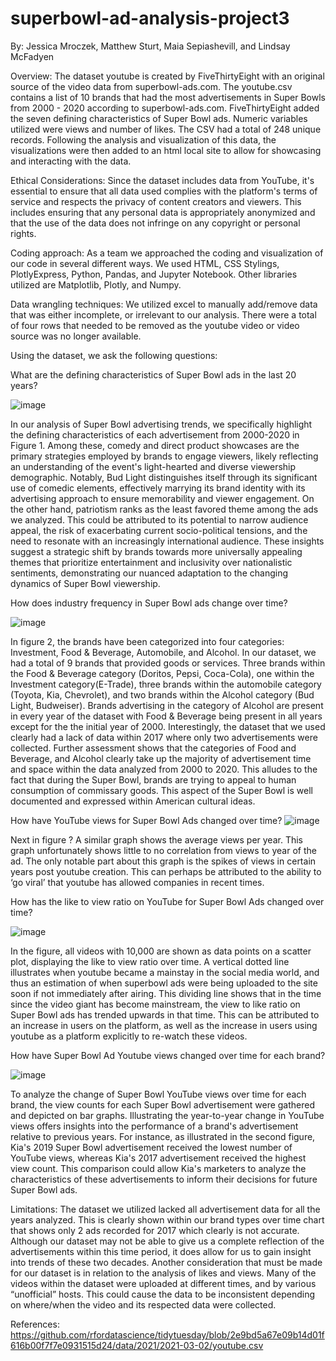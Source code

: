 # superbowl-ad-analysis-project3

By: Jessica Mroczek, Matthew Sturt, Maia Sepiashevill, and Lindsay McFadyen

Overview: 
The dataset youtube is created by FiveThirtyEight with an original source of the video data from superbowl-ads.com. The youtube.csv contains a list of 10 brands that had the most advertisements in Super Bowls from 2000 - 2020 according to superbowl-ads.com. FiveThirtyEight added the seven defining characteristics of Super Bowl ads. Numeric variables utilized were views and number of likes. The CSV had a total of 248 unique records. Following the analysis and visualization of this data, the visualizations were then added to an html local site to allow for showcasing and interacting with the data. 

Ethical Considerations:
Since the dataset includes data from YouTube, it's essential to ensure that all data used complies with the platform's terms of service and respects the privacy of content creators and viewers. This includes ensuring that any personal data is appropriately anonymized and that the use of the data does not infringe on any copyright or personal rights.

Coding approach:
As a team we approached the coding and visualization of our code in several different ways. We used HTML, CSS Stylings, PlotlyExpress, Python, Pandas, and Jupyter Notebook. Other libraries utilized are Matplotlib, Plotly, and Numpy. 

Data wrangling techniques:
We utilized excel to manually add/remove data that was either incomplete, or irrelevant to our analysis. There were a total of four rows that needed to be removed as the youtube video or video source was no longer available. 

Using the dataset, we ask the following questions: 

What are the defining characteristics of Super Bowl ads in the last 20 years?

![image](https://github.com/lindsayraymcfadyen/superbowl-ad-analysis-project3/assets/148826786/a69d85ac-7e58-4adc-a19c-3cc1bf15c2ee)

In our analysis of Super Bowl advertising trends, we specifically highlight the defining characteristics of each advertisement from 2000-2020 in Figure 1. Among these, comedy and direct product showcases are the primary strategies employed by brands to engage viewers, likely reflecting an understanding of the event's light-hearted and diverse viewership demographic. Notably, Bud Light distinguishes itself through its significant use of comedic elements, effectively marrying its brand identity with its advertising approach to ensure memorability and viewer engagement. On the other hand, patriotism ranks as the least favored theme among the ads we analyzed. This could be attributed to its potential to narrow audience appeal, the risk of exacerbating current socio-political tensions, and the need to resonate with an increasingly international audience. These insights suggest a strategic shift by brands towards more universally appealing themes that prioritize entertainment and inclusivity over nationalistic sentiments, demonstrating our nuanced adaptation to the changing dynamics of Super Bowl viewership.

How does industry frequency in Super Bowl ads change over time? 

![image](https://github.com/lindsayraymcfadyen/superbowl-ad-analysis-project3/assets/148826786/75021f5d-50ae-4725-babb-a96f65b56318)

In figure 2, the brands have been categorized into four categories: Investment, Food & Beverage, Automobile, and Alcohol. In our dataset, we had a total of 9 brands that provided goods or services. Three brands within the Food & Beverage category (Doritos, Pepsi, Coca-Cola), one within the Investment category(E-Trade), three brands within the automobile category (Toyota, Kia, Chevrolet), and two brands within the Alcohol category (Bud Light, Budweiser). Brands advertising in the category of Alcohol are present in every year of the dataset with Food & Beverage being present in all years except for the the initial year of 2000. Interestingly, the dataset that we used clearly had a lack of data within 2017 where only two advertisements were collected. Further assessment shows that the categories of Food and Beverage, and Alcohol clearly take up the majority of advertisement time and space within the data analyzed from 2000 to 2020. This alludes to the fact that during the Super Bowl, brands are trying to appeal to human consumption of commissary goods. This aspect of the Super Bowl is well documented and expressed within American cultural ideas.

How have YouTube views for Super Bowl Ads changed over time? 
	![image](https://github.com/lindsayraymcfadyen/superbowl-ad-analysis-project3/assets/148826786/9d3c3c7b-0fb1-466e-aca3-d67d6de01dbb)

Next in figure ? A similar graph shows the average views per year. This graph unfortunately shows little to no correlation from views to year of the ad. The only notable part about this graph is the spikes of views in certain years post youtube creation. This can perhaps be attributed to the ability to ‘go viral’ that youtube has allowed companies in recent times.  

How has the like to view ratio on YouTube for Super Bowl Ads changed over time?

![image](https://github.com/lindsayraymcfadyen/superbowl-ad-analysis-project3/assets/148826786/5aac9010-6a42-4223-94e0-a3ff71331b0c)

In the figure,  all videos with 10,000 are shown as data points on a scatter plot, displaying the like to view ratio over time. A vertical dotted line illustrates when youtube became a mainstay in the social media world, and thus an estimation of when superbowl ads were being uploaded to the site soon if not immediately after airing. This dividing line shows that in the time since the video giant has become mainstream, the view to like ratio on Super Bowl ads has trended upwards in that time. This can be attributed to an increase in users on the platform, as well as the increase in users using youtube as a platform explicitly to re-watch these videos. 

How have Super Bowl Ad Youtube views changed over time for each brand?

![image](https://github.com/lindsayraymcfadyen/superbowl-ad-analysis-project3/assets/148826786/1f4d2051-12ba-4573-85e1-45756bcf9d91)


To analyze the change of Super Bowl YouTube views over time for each brand, the view counts for each Super Bowl advertisement were gathered and depicted on bar graphs. Illustrating the year-to-year change in YouTube views offers insights into the performance of a brand's advertisement relative to previous years.  For instance, as illustrated  in the second figure, Kia's 2019 Super Bowl advertisement received the lowest number of YouTube views, whereas Kia's 2017 advertisement received the highest view count. This comparison could allow Kia's marketers to analyze the characteristics of these advertisements to inform their decisions for future Super Bowl ads. 

Limitations: The dataset we utilized lacked all advertisement data for all the years analyzed. This is clearly shown within our brand types over time chart that shows only 2 ads recorded for 2017 which clearly is not accurate. Although our dataset may not be able to give us a complete reflection of the advertisements within this time period, it does allow for us to gain insight into trends of these two decades. Another consideration that must be made for our dataset is in relation to the analysis of likes and views. Many of the videos within the dataset were uploaded at different times, and by various “unofficial” hosts. This could cause the data to be inconsistent depending on where/when the video and its respected data were collected. 

References: 
https://github.com/rfordatascience/tidytuesday/blob/2e9bd5a67e09b14d01f616b00f7f7e0931515d24/data/2021/2021-03-02/youtube.csv 
